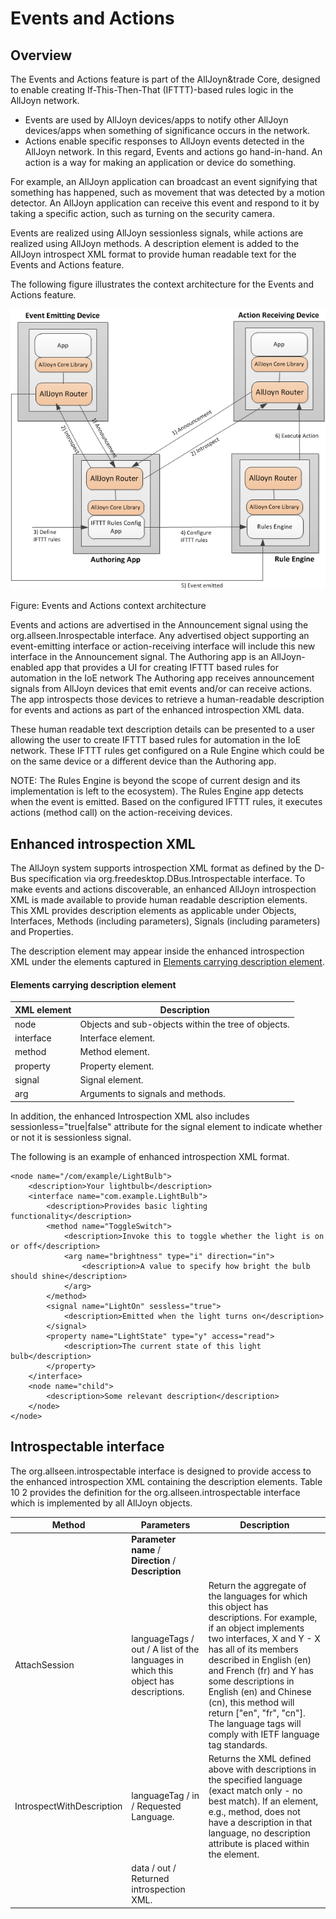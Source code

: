 # Events and Actions

## Overview

The Events and Actions feature is part of the AllJoyn&trade Core, 
designed to enable creating If-This-Then-That (IFTTT)-based 
rules logic in the AllJoyn network. 

* Events are used by AllJoyn devices/apps to notify other 
AllJoyn devices/apps when something of significance occurs in the network. 
* Actions enable specific responses to AllJoyn events detected 
in the AllJoyn network. In this regard, Events and actions 
go hand-in-hand. An action is a way for making an application 
or device do something.

For example, an AllJoyn application can broadcast an event 
signifying that something has happened, such as movement 
that was detected by a motion detector. An AllJoyn application 
can receive this event and respond to it by taking a specific 
action, such as turning on the security camera. 

Events are realized using AllJoyn sessionless signals, 
while actions are realized using AllJoyn methods. A description 
element is added to the AllJoyn introspect XML format to 
provide human readable text for the Events and Actions feature.

The following figure illustrates the context architecture 
for the Events and Actions feature. 

![events-actions-arch][events-actions-arch]

Figure: Events and Actions context architecture

Events and actions are advertised in the Announcement signal 
using the org.allseen.Inrospectable interface. Any advertised 
object supporting an event-emitting interface or action-receiving 
interface will include this new interface in the Announcement 
signal. The Authoring app is an AllJoyn-enabled app that provides 
a UI for creating IFTTT based rules for automation in the 
IoE network The Authoring app receives announcement signals 
from AllJoyn devices that emit events and/or can receive actions. 
The app introspects those devices to retrieve a human-readable 
description for events and actions as part of the enhanced 
introspection XML data.  

These human readable text description details can be presented 
to a user allowing the user to create IFTTT based rules for 
automation in the IoE network. These IFTTT rules get configured 
on a Rule Engine which could be on the same device or a different 
device than the Authoring app. 

NOTE: The Rules Engine is beyond the scope of current design 
and its implementation is left to the ecosystem). The Rules Engine 
app detects when the event is emitted. Based on the configured 
IFTTT rules, it executes actions (method call) on the action-receiving devices.

## Enhanced introspection XML

The AllJoyn system supports introspection XML format as 
defined by the D-Bus specification via org.freedesktop.DBus.Introspectable 
interface. To make events and actions discoverable, an enhanced AllJoyn 
introspection XML is made available to provide human readable description 
elements. This XML provides description elements as applicable under Objects, 
Interfaces, Methods (including parameters), Signals (including parameters) and Properties. 

The description element may appear inside the enhanced introspection 
XML under the elements captured in [Elements carrying description element][elements-carrying-description-element].

#### Elements carrying description element

| XML element | Description |
|---|---|
| node	| Objects and sub-objects within the tree of objects. |
| interface | Interface element. |
| method | Method element. |
| property | Property element. |
| signal | Signal element. |
| arg | Arguments to signals and methods. |

In addition, the enhanced Introspection XML also includes 
sessionless="true|false" attribute for the signal element 
to indicate whether or not it is sessionless signal.

The following is an example of enhanced introspection XML format.

```
<node name="/com/example/LightBulb">
    <description>Your lightbulb</description>
    <interface name="com.example.LightBulb">
        <description>Provides basic lighting functionality</description>
        <method name="ToggleSwitch">
            <description>Invoke this to toggle whether the light is on or off</description>
            <arg name="brightness" type="i" direction="in">
                <description>A value to specify how bright the bulb should shine</description>
            </arg>
        </method>
        <signal name="LightOn" sessless="true">
            <description>Emitted when the light turns on</description>
        </signal>
        <property name="LightState" type="y" access="read">
            <description>The current state of this light bulb</description>
        </property>
    </interface>
    <node name="child">
        <description>Some relevant description</description>
    </node>
</node>
```

## Introspectable interface

The org.allseen.introspectable interface is designed to 
provide access to the enhanced introspection XML containing 
the description elements. Table 10 2 provides the definition 
for the org.allseen.introspectable interface which is 
implemented by all AllJoyn objects.

| Method | Parameters | Description |
|---|---|---|
| | **Parameter name** / **Direction** / **Description** | |
| AttachSession | languageTags / out / A list of the languages in which this object has descriptions. | Return the aggregate of the languages for which this object has descriptions. For example, if an object implements two interfaces, X and Y - X has all of its members described in English (en) and French (fr) and Y has some descriptions in English (en) and Chinese (cn), this method will return ["en", "fr", "cn"]. The language tags will comply with IETF language tag standards. |
| IntrospectWithDescription | languageTag / in / Requested Language. | Returns the XML defined above with descriptions in the specified language (exact match only - no best match). If an element, e.g., method, does not have a description in that language, no description attribute is placed within the element. |
| | data / out / Returned introspection XML. | |
 


[elements-carrying-description-element]: #elements-carrying-description-element

[events-actions-arch]: /files/learn/system-desc/events-actions-arch.png
